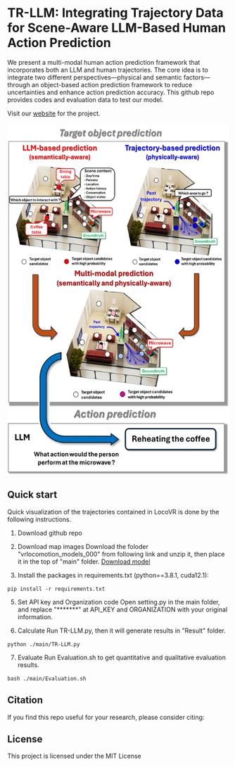 # TR-LLM: Integrating Trajectory Data for Scene-Aware LLM-Based Human Action Prediction

We present a multi-modal human action prediction framework that incorporates both an LLM and human trajectories. The core idea is to integrate two different perspectives—physical and semantic factors—through an object-based action prediction framework to reduce uncertainties and enhance action prediction accuracy. This github repo provides codes and evaluation data to test our model.

Visit our [website](https://sites.google.com/view/tr-llm/%E3%83%9B%E3%83%BC%E3%83%A0) for the project.

<div align="center">
<img src="./Overview.jpg" width="600" height="800" />
</div>

## Quick start
Quick visualization of the trajectories contained in LocoVR is done by the following instructions.

1. Download github repo

3. Download map images
   Download the foloder "vrlocomotion_models_000" from following link and unzip it, then place it in the top of "main" folder.
   [Download model](https://drive.google.com/drive/folders/1A9NCngHYVbUDx3M7P638edZfMieJlayY?usp=drive_link)
     
4. Install the packages in requirements.txt (python==3.8.1, cuda12.1):
```
pip install -r requirements.txt
```
5. Set API key and Organization code 
   Open setting.py in the main folder, and replace "*******" at API_KEY and ORGANIZATION with your original information.
   
6. Calculate
   Run TR-LLM.py, then it will generate results in "Result" folder.
```
python ./main/TR-LLM.py
```

7. Evaluate
   Run Evaluation.sh to get quantitative and qualitative evaluation results.
```
bash ./main/Evaluation.sh
```  

## Citation
If you find this repo useful for your research, please consider citing:

## License
This project is licensed under the MIT License
